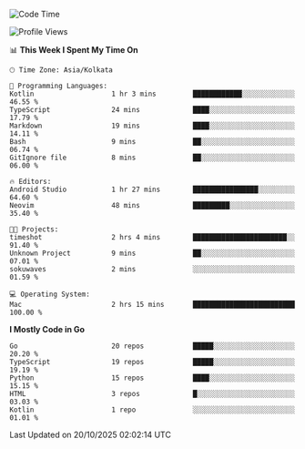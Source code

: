 <!--START_SECTION:waka-->
![Code Time](http://img.shields.io/badge/Code%20Time-102%20hrs%2056%20mins-blue)

![Profile Views](http://img.shields.io/badge/Profile%20Views-2-blue)

📊 **This Week I Spent My Time On** 

```text
🕑︎ Time Zone: Asia/Kolkata

💬 Programming Languages: 
Kotlin                   1 hr 3 mins         ████████████░░░░░░░░░░░░░   46.55 % 
TypeScript               24 mins             ████░░░░░░░░░░░░░░░░░░░░░   17.79 % 
Markdown                 19 mins             ████░░░░░░░░░░░░░░░░░░░░░   14.11 % 
Bash                     9 mins              ██░░░░░░░░░░░░░░░░░░░░░░░   06.74 % 
GitIgnore file           8 mins              ██░░░░░░░░░░░░░░░░░░░░░░░   06.00 % 

🔥 Editors: 
Android Studio           1 hr 27 mins        ████████████████░░░░░░░░░   64.60 % 
Neovim                   48 mins             █████████░░░░░░░░░░░░░░░░   35.40 % 

🐱‍💻 Projects: 
timeshot                 2 hrs 4 mins        ███████████████████████░░   91.40 % 
Unknown Project          9 mins              ██░░░░░░░░░░░░░░░░░░░░░░░   07.01 % 
sokuwaves                2 mins              ░░░░░░░░░░░░░░░░░░░░░░░░░   01.59 % 

💻 Operating System: 
Mac                      2 hrs 15 mins       █████████████████████████   100.00 % 
```

**I Mostly Code in Go** 

```text
Go                       20 repos            █████░░░░░░░░░░░░░░░░░░░░   20.20 % 
TypeScript               19 repos            █████░░░░░░░░░░░░░░░░░░░░   19.19 % 
Python                   15 repos            ████░░░░░░░░░░░░░░░░░░░░░   15.15 % 
HTML                     3 repos             █░░░░░░░░░░░░░░░░░░░░░░░░   03.03 % 
Kotlin                   1 repo              ░░░░░░░░░░░░░░░░░░░░░░░░░   01.01 % 
```




 Last Updated on 20/10/2025 02:02:14 UTC
<!--END_SECTION:waka-->

